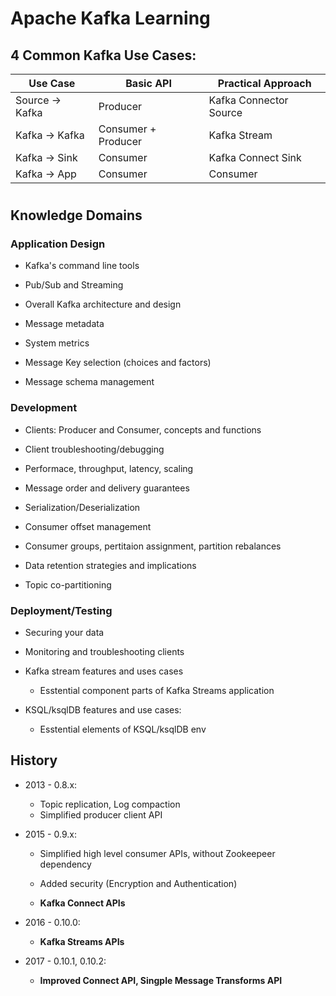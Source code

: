 # Apache Kafka Learning


## 4 Common Kafka Use Cases:

| Use Case | Basic API | Practical Approach|
|----|----|----|
| Source -> Kafka | Producer | Kafka Connector Source|
| Kafka -> Kafka | Consumer + Producer | Kafka Stream|
| Kafka -> Sink | Consumer | Kafka Connect Sink|
| Kafka -> App | Consumer | Consumer |

#
## Knowledge Domains

### Application Design

- Kafka's command line tools

- Pub/Sub and Streaming

- Overall Kafka architecture and design

- Message metadata

- System metrics

- Message Key selection (choices and factors)

- Message schema management

### Development

- Clients: Producer and Consumer, concepts and functions

- Client troubleshooting/debugging

- Performace, throughput, latency, scaling

- Message order and delivery guarantees

- Serialization/Deserialization

- Consumer offset management

- Consumer groups, pertitaion assignment, partition rebalances

- Data retention strategies and implications

- Topic co-partitioning

### Deployment/Testing

- Securing your data

- Monitoring and troubleshooting clients

- Kafka stream features and uses cases
    - Esstential component parts of Kafka Streams application

- KSQL/ksqlDB features and use cases:
    - Esstential elements of KSQL/ksqlDB env


## History

- 2013 - 0.8.x:
    - Topic replication, Log compaction
    - Simplified producer client API

- 2015 - 0.9.x:
    - Simplified high level consumer APIs, without Zookeepeer dependency

    - Added security (Encryption and Authentication)

    - __Kafka Connect APIs__

- 2016 - 0.10.0:
    - __Kafka Streams APIs__

- 2017 - 0.10.1, 0.10.2:
    - __Improved Connect API, Singple Message Transforms API__